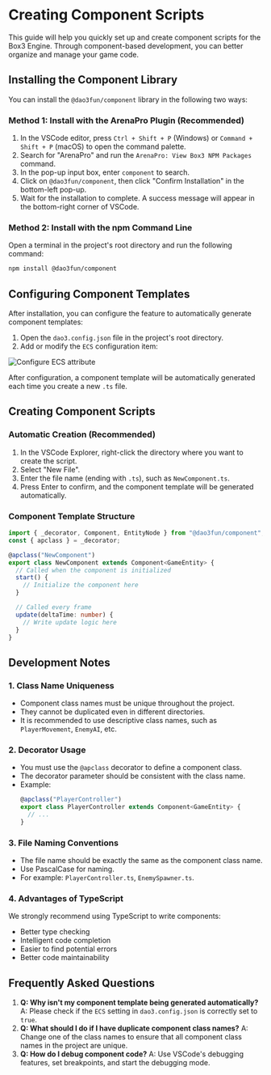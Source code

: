 # Creating Component Scripts

This guide will help you quickly set up and create component scripts for the Box3 Engine. Through component-based development, you can better organize and manage your game code.

## Installing the Component Library

You can install the `@dao3fun/component` library in the following two ways:

### Method 1: Install with the ArenaPro Plugin (Recommended)

1.  In the VSCode editor, press `Ctrl + Shift + P` (Windows) or `Command + Shift + P` (macOS) to open the command palette.
2.  Search for "ArenaPro" and run the `ArenaPro: View Box3 NPM Packages` command.
3.  In the pop-up input box, enter `component` to search.
4.  Click on `@dao3fun/component`, then click "Confirm Installation" in the bottom-left pop-up.
5.  Wait for the installation to complete. A success message will appear in the bottom-right corner of VSCode.

### Method 2: Install with the npm Command Line

Open a terminal in the project's root directory and run the following command:

```bash
npm install @dao3fun/component
```

## Configuring Component Templates

After installation, you can configure the feature to automatically generate component templates:

1.  Open the `dao3.config.json` file in the project's root directory.
2.  Add or modify the `ECS` configuration item:

![Configure ECS attribute](/QQ20250321-172825.png)

After configuration, a component template will be automatically generated each time you create a new `.ts` file.

## Creating Component Scripts

### Automatic Creation (Recommended)

1.  In the VSCode Explorer, right-click the directory where you want to create the script.
2.  Select "New File".
3.  Enter the file name (ending with `.ts`), such as `NewComponent.ts`.
4.  Press Enter to confirm, and the component template will be generated automatically.

### Component Template Structure

```typescript
import { _decorator, Component, EntityNode } from "@dao3fun/component";
const { apclass } = _decorator;

@apclass("NewComponent")
export class NewComponent extends Component<GameEntity> {
  // Called when the component is initialized
  start() {
    // Initialize the component here
  }

  // Called every frame
  update(deltaTime: number) {
    // Write update logic here
  }
}
```

## Development Notes

### 1. Class Name Uniqueness

- Component class names must be unique throughout the project.
- They cannot be duplicated even in different directories.
- It is recommended to use descriptive class names, such as `PlayerMovement`, `EnemyAI`, etc.

### 2. Decorator Usage

- You must use the `@apclass` decorator to define a component class.
- The decorator parameter should be consistent with the class name.
- Example:
  ```typescript
  @apclass("PlayerController")
  export class PlayerController extends Component<GameEntity> {
    // ...
  }
  ```

### 3. File Naming Conventions

- The file name should be exactly the same as the component class name.
- Use PascalCase for naming.
- For example: `PlayerController.ts`, `EnemySpawner.ts`.

### 4. Advantages of TypeScript

We strongly recommend using TypeScript to write components:

- Better type checking
- Intelligent code completion
- Easier to find potential errors
- Better code maintainability

## Frequently Asked Questions

1.  **Q: Why isn't my component template being generated automatically?**
    A: Please check if the `ECS` setting in `dao3.config.json` is correctly set to `true`.
2.  **Q: What should I do if I have duplicate component class names?**
    A: Change one of the class names to ensure that all component class names in the project are unique.
3.  **Q: How do I debug component code?**
    A: Use VSCode's debugging features, set breakpoints, and start the debugging mode.

